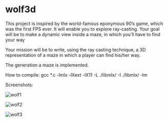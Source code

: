 # wolf3d

This project is inspired by the world-famous eponymous 90’s game, which
was the first FPS ever. It will enable you to explore ray-casting. Your goal will be to
make a dynamic view inside a maze, in which you’ll have to find your way

Your mission will be to write,
using the ray casting technique, a 3D representation of a maze in which a player can find
his/her way.

The generation a maze is implemented.

How to compile: gcc *.c -lmlx -lXext -lX11 -L ./libmlx/ -I ./libmlx/ -lm

Screenshots:

![wolf1](https://user-images.githubusercontent.com/28359156/30074774-62a3f9c2-927b-11e7-9a69-1fcf84132268.png)

![wolf2](https://user-images.githubusercontent.com/28359156/30074777-6347f5ae-927b-11e7-9adc-2f86b5421906.png)

![wolf3](https://user-images.githubusercontent.com/28359156/30074779-6418e8a8-927b-11e7-891d-f5793501e58c.png)
